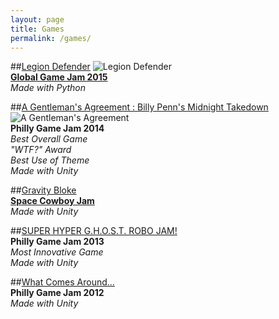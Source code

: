 ```yaml
---
layout: page
title: Games
permalink: /games/
---
```


##[Legion Defender](http://globalgamejam.org/2015/games/legion-defender)
![Legion Defender](http://globalgamejam.org/sites/default/files/styles/game_sidebar__wide/public/game/featured_image/legion-defender.png?itok=pPqpzYU2)  
**[Global Game Jam 2015](http://globalgamejam.org/)**  
*Made with Python*

##[A Gentleman's Agreement : Billy Penn's Midnight Takedown](http://mfindlater.itch.io/gentlemens-agreement)  
![A Gentleman's Agreement](http://img.itch.io/aW1hZ2UvMTM2MDkvNDYxMTIucG5n/315x250%23/izSkXM.png)  
**Philly Game Jam 2014**  
*Best Overall Game*  
*"WTF?" Award*  
*Best Use of Theme*  
*Made with Unity*

##[Gravity Bloke](http://mfindlater.itch.io/gravity-bloke)  
**[Space Cowboy Jam](http://itch.io/jam/space-cowboy-jam)**  
*Made with Unity*

##[SUPER HYPER G.H.O.S.T. ROBO JAM!](https://github.com/mfindlater/PGJ2013)  
**Philly Game Jam 2013**  
*Most Innovative Game*   
*Made with Unity*

##[What Comes Around...](https://github.com/mfindlater/PGJ2012)  
**Philly Game Jam 2012**  
*Made with Unity*
